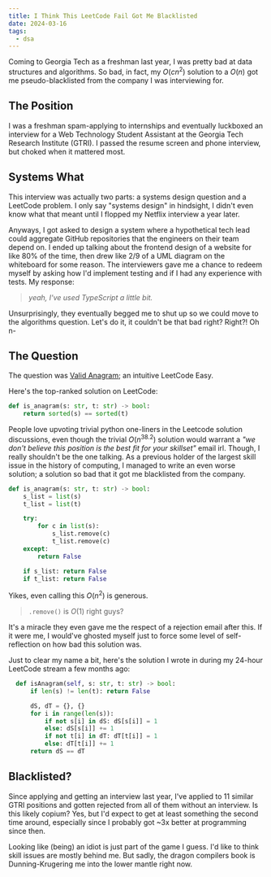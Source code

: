 ```yaml
---
title: I Think This LeetCode Fail Got Me Blacklisted
date: 2024-03-16
tags:
  - dsa
---
```


Coming to Georgia Tech as a freshman last year, I was pretty bad at data structures and algorithms. So bad, in fact, my $O(cn^2)$ solution to a $O(n)$  got me pseudo-blacklisted from the company I was interviewing for.

## The Position
I was a freshman spam-applying to internships and eventually luckboxed an interview for a Web Technology Student Assistant at the Georgia Tech Research Institute (GTRI). I passed the resume screen and phone interview, but choked when it mattered most.

## Systems What

This interview was actually two parts: a systems design question and a LeetCode problem. I only say "systems design" in hindsight, I didn't even know what that meant until I flopped my Netflix interview a year later. 

Anyways, I got asked to design a system where a hypothetical tech lead could aggregate GitHub repositories that the engineers on their team depend on. I ended up talking about the frontend design of a website for like 80% of the time, then drew like 2/9 of a UML diagram on the whiteboard for some reason. The interviewers gave me a chance to redeem myself by asking how I'd implement testing and if I had any experience with tests. My response:

> *yeah, I've used TypeScript a little bit.*

Unsurprisingly, they eventually begged me to shut up so we could move to the algorithms question. Let's do it, it couldn't be that bad right? Right?! Oh n-

## The Question

The question was [Valid Anagram](https://leetcode.com/problems/valid-anagram/); an intuitive LeetCode Easy.

Here's the top-ranked solution on LeetCode:

```python
def is_anagram(s: str, t: str) -> bool:
    return sorted(s) == sorted(t)
```

People love upvoting trivial python one-liners in the Leetcode solution discussions, even though the trivial $O(n^{38.2})$ solution would warrant a *"we don't believe this position is the best fit for your skillset"* email irl. Though, I really shouldn't be the one talking. As a previous holder of the largest skill issue in the history of computing, I managed to write an even worse solution; a solution so bad that it got me blacklisted from the company.
```python
def is_anagram(s: str, t: str) -> bool:
    s_list = list(s)
    t_list = list(t)

    try:
        for c in list(s):
            s_list.remove(c)
            t_list.remove(c)
    except:
        return False

    if s_list: return False
    if t_list: return False
```
Yikes, even calling this $O(n^2)$ is generous.

> `.remove()` is $O(1)$ right guys?

It's a miracle they even gave me the respect of a rejection email after this. If it were me, I would've ghosted myself just to force some level of self-reflection on how bad this solution was.

Just to clear my name a bit, here's the solution I wrote in during my 24-hour LeetCode stream a few months ago:
```python
  def isAnagram(self, s: str, t: str) -> bool:
      if len(s) != len(t): return False

      dS, dT = {}, {}
      for i in range(len(s)):
          if not s[i] in dS: dS[s[i]] = 1
          else: dS[s[i]] += 1
          if not t[i] in dT: dT[t[i]] = 1
          else: dT[t[i]] += 1
      return dS == dT
```

## Blacklisted?

Since applying and getting an interview last year, I've applied to 11 similar GTRI positions and gotten rejected from all of them without an interview. Is this likely copium? Yes, but I'd expect to get at least something the second time around, especially since I probably got ~3x better at programming since then.

Looking like (being) an idiot is just part of the game I guess. I'd like to think skill issues are mostly behind me. But sadly, the dragon compilers book is Dunning-Krugering me into the lower mantle right now. 
